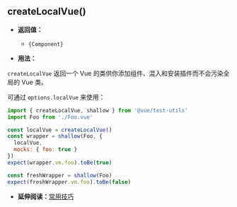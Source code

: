 ## createLocalVue()

- **返回值：**
  - `{Component}`

- **用法：**

`createLocalVue` 返回一个 Vue 的类供你添加组件、混入和安装插件而不会污染全局的 Vue 类。

可通过 `options.localVue` 来使用：

```js
import { createLocalVue, shallow } from '@vue/test-utils'
import Foo from './Foo.vue'

const localVue = createLocalVue()
const wrapper = shallow(Foo, {
  localVue,
  mocks: { foo: true }
})
expect(wrapper.vm.foo).toBe(true)

const freshWrapper = shallow(Foo)
expect(freshWrapper.vm.foo).toBe(false)
```

- **延伸阅读：**[常用技巧](../guides/common-tips.md#applying-global-plugins-and-mixins)
